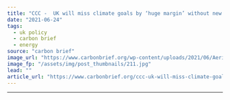 ```yaml
---
title: "CCC -  UK will miss climate goals by ‘huge margin’ without new policies"
date: "2021-06-24"
tags: 
  - uk policy
  - carbon brief
  - energy
source: "carbon brief"
image_url: "https://www.carbonbrief.org/wp-content/uploads/2021/06/Aerial-view-Gatwick-airport-C5MW96-583x372.jpg"
image_fp: "/assets/img/post_thumbnails/211.jpg"
lead: ""
article_url: "https://www.carbonbrief.org/ccc-uk-will-miss-climate-goals-by-huge-margin-without-new-policies"
---
```


---
